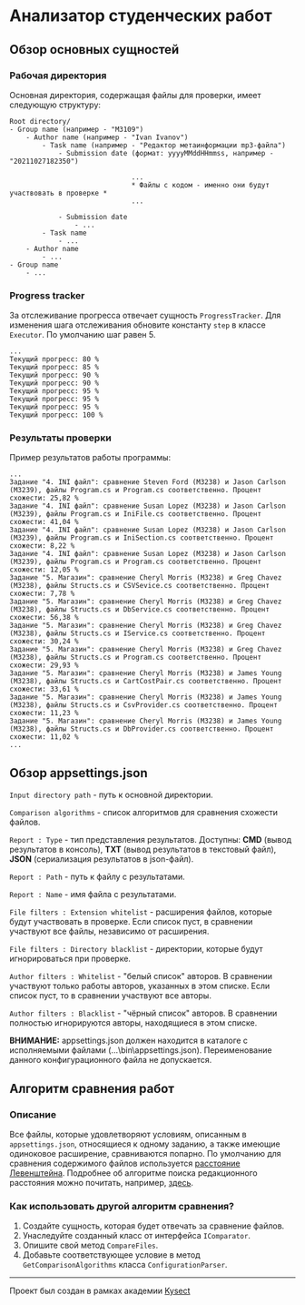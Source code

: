 # Анализатор студенческих работ

## Обзор основных сущностей

### Рабочая директория

Основная директория, содержащая файлы для проверки, имеет следующую структуру:
```
Root directory/
- Group name (например - "M3109")
	- Author name (например - "Ivan Ivanov")
		- Task name (например - "Редактор метаинформации mp3-файла")
			- Submission date (формат: yyyyMMddHHmmss, например - "20211027182350")
      
                              ...
                              * Файлы с кодом - именно они будут участвовать в проверке *
                              ...
                              
			- Submission date
				- ...
		- Task name
			- ...
	- Author name
		- ...
- Group name
	- ...
```

### Progress tracker

За отслеживание прогресса отвечает сущность `ProgressTracker`. Для изменения шага отслеживания обновите константу `step` в классе `Executor`. По умолчанию шаг равен 5.
```
...
Текущий прогресс: 80 %
Текущий прогресс: 85 %
Текущий прогресс: 90 %
Текущий прогресс: 90 %
Текущий прогресс: 95 %
Текущий прогресс: 95 %
Текущий прогресс: 95 %
Текущий прогресс: 100 %
```

### Результаты проверки

Пример результатов работы программы:
```
...
Задание "4. INI файл": сравнение Steven Ford (M3238) и Jason Carlson (M3239), файлы Program.cs и Program.cs соответственно. Процент схожести: 25,82 %
Задание "4. INI файл": сравнение Susan Lopez (M3238) и Jason Carlson (M3239), файлы Program.cs и IniFile.cs соответственно. Процент схожести: 41,04 %
Задание "4. INI файл": сравнение Susan Lopez (M3238) и Jason Carlson (M3239), файлы Program.cs и IniSection.cs соответственно. Процент схожести: 8,22 %
Задание "4. INI файл": сравнение Susan Lopez (M3238) и Jason Carlson (M3239), файлы Program.cs и Program.cs соответственно. Процент схожести: 12,05 %
Задание "5. Магазин": сравнение Cheryl Morris (M3238) и Greg Chavez (M3238), файлы Structs.cs и CSVSevice.cs соответственно. Процент схожести: 7,78 %
Задание "5. Магазин": сравнение Cheryl Morris (M3238) и Greg Chavez (M3238), файлы Structs.cs и DbService.cs соответственно. Процент схожести: 56,38 %
Задание "5. Магазин": сравнение Cheryl Morris (M3238) и Greg Chavez (M3238), файлы Structs.cs и IService.cs соответственно. Процент схожести: 30,24 %
Задание "5. Магазин": сравнение Cheryl Morris (M3238) и Greg Chavez (M3238), файлы Structs.cs и Program.cs соответственно. Процент схожести: 29,93 %
Задание "5. Магазин": сравнение Cheryl Morris (M3238) и James Young (M3238), файлы Structs.cs и CartCostPair.cs соответственно. Процент схожести: 33,61 %
Задание "5. Магазин": сравнение Cheryl Morris (M3238) и James Young (M3238), файлы Structs.cs и CsvProvider.cs соответственно. Процент схожести: 11,23 %
Задание "5. Магазин": сравнение Cheryl Morris (M3238) и James Young (M3238), файлы Structs.cs и DbProvider.cs соответственно. Процент схожести: 11,02 %
...
```

## Обзор appsettings.json

`Input directory path` - путь к основной директории.

`Comparison algorithms` - список алгоритмов для сравнения схожести файлов.

`Report : Type` - тип представления результатов. Доступны: **CMD** (вывод результатов в консоль), **TXT** (вывод результатов в текстовый файл), **JSON** (сериализация результатов в json-файл).

`Report : Path` - путь к файлу с результатами.

`Report : Name` - имя файла с результатами.

`File filters : Extension whitelist` - расширения файлов, которые будут участвовать в проверке. Если список пуст, в сравнении участвуют все файлы, независимо от расширения.

`File filters : Directory blacklist` - директории, которые будут игнорироваться при проверке.

`Author filters : Whitelist` - "белый список" авторов. В сравнении участвуют только работы авторов, указанных в этом списке. Если список пуст, то в сравнении участвуют все авторы.

`Author filters : Blacklist` - "чёрный список" авторов. В сравнении полностью игнорируются авторы, находящиеся в этом списке.

**ВНИМАНИЕ:** appsettings.json должен находится в каталоге с исполняемыми файлами (...\bin\appsettings.json). Переименование данного конфигурационного файла не допускается.

## Алгоритм сравнения работ

### Описание

Все файлы, которые удовлетворяют условиям, описанным в `appsettings.json`, относящиеся к одному заданию, а также имеющие одиноковое расширение, сравниваются попарно. По умолчанию для сравнения содержимого файлов используется [расстояние Левенштейна](https://ru.wikipedia.org/wiki/%D0%A0%D0%B0%D1%81%D1%81%D1%82%D0%BE%D1%8F%D0%BD%D0%B8%D0%B5_%D0%9B%D0%B5%D0%B2%D0%B5%D0%BD%D1%88%D1%82%D0%B5%D0%B9%D0%BD%D0%B0). Подробнее об алгоритме поиска редакционного расстояния можно почитать, например, [здесь](https://habr.com/ru/post/676858/).

### Как использовать другой алгоритм сравнения?

1. Создайте сущность, которая будет отвечать за сравнение файлов.
2. Унаследуйте созданный класс от интерфейса `IComparator`.
3. Опишите свой метод `CompareFiles`.
4. Добавьте соответствующее условие в метод `GetComparisonAlgorithms` класса `ConfigurationParser`.

____
Проект был создан в рамках академии [Kysect](https://github.com/kysect)
